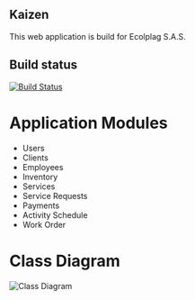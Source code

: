 ## Kaizen ##
This web application is build for Ecolplag S.A.S. 

## Build status ##
[![Build Status](https://travis-ci.com/cantte/Kaizen.svg?token=RpZFsXFEkpo2xpysxYCu&branch=master)](https://travis-ci.com/github/cantte/Kaizen)

# Application Modules #
 - Users
 - Clients
 - Employees
 - Inventory
 - Services
 - Service Requests
 - Payments
 - Activity Schedule
 - Work Order

 # Class Diagram #
![Class Diagram](https://6211dfd8-a-e1e09691-s-sites.googlegroups.com/a/unicesar.edu.co/mi-wiki---carlos/home/ClassDiagram.png)
